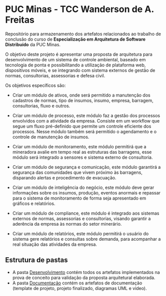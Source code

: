 # PUC Minas - TCC Wanderson de A. Freitas

Repositório para armazenamento dos artefatos relacionados ao trabalho de conclusão do curso de **Especialização em Arquitetura de Software Distribuído** da PUC Minas.

O objetivo deste projeto é apresentar uma proposta de arquitetura para desenvolvimento de um sistema de controle ambiental, baseado em tecnologia de ponta e possibilitando a utilização de plataforma web, dispositivos móveis, e se integrando com sistema externos de gestão de normas, consultorias, assessorias e defesa civil.

Os objetivos específicos são:

- Criar um módulo de ativos, onde será permitido a manutenção dos cadastros de normas, tipo de insumos, insumo, empresa, barragem, consultorias, fluxo e outros.

- Criar um módulo de processo, este módulo faz a gestão dos processos envolvidos com a atividade da empresa. Consiste em um workflow que segue um fluxo pré-definido que permite um controle eficiente dos processos. Nesse módulo também será permitido o agendamento e o controle de manutenção de insumos.

- Criar um módulo de monitoramento, este módulo permitirá que a mineradora avalie em tempo real as estruturas das barragens, esse módulo será integrado a sensores e sistema externo de consultoria.

- Criar um módulo de segurança e comunicação, este módulo garantirá a segurança das comunidades que vivem próximo às barragens, disparando alertas e procedimento de evacuação.

- Criar um módulo de inteligência do negócio, este módulo deve gerar informações sobre os insumos, produção, eventos anormais e repassar para o sistema de monitoramento de forma seja apresentado em gráficos e relatórios.

- Criar um módulo de compliance, este módulo é integrado aos sistemas externos de normas, assessorias e consultorias, visando garantir a aderência da empresa às normas do setor minerário.

- Criar um módulo de relatórios, este módulo permitirá o usuário do sistema gere relatórios e consultas sobre demanda, para acompanhar a real situação das atividades da empresa.

## Estrutura de pastas
- A pasta [Desenvolvimento](./Desenvolvimento) contém todos os artefatos implementados na prova de conceito para validação da proposta arquitetural elaborada.
- A pasta [Documentação](./Documentação) contém os artefatos de documentação (template de projeto, projeto finalizado, diagramas UML e video).